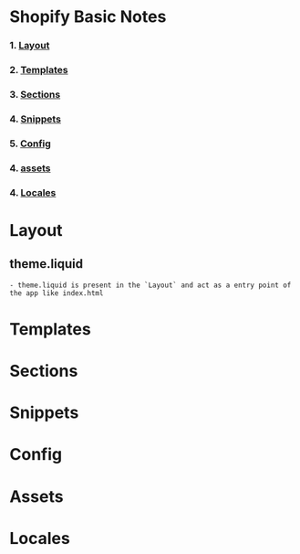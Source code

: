 # Shopify Basic Notes

### 1. [Layout](#layout)

### 2. [Templates](#templates)

### 3. [Sections](#sections)

### 4. [Snippets](#snippets)

### 5. [Config](#config)

### 4. [assets](#assets)

### 4. [Locales](#locales)

# Layout

## theme.liquid

    - theme.liquid is present in the `Layout` and act as a entry point of the app like index.html

# Templates

# Sections

# Snippets

# Config

# Assets

# Locales
